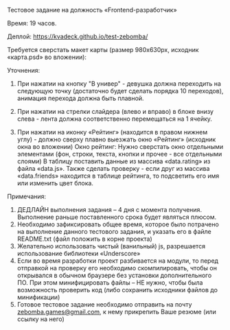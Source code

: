 Тестовое задание на должность «Frontend-разработчик»

Время: 19 часов.

Деплой: https://kvadeck.github.io/test-zebomba/

Требуется сверстать макет карты  (размер 980х630px, исходник «карта.psd» во вложении):

Уточнения:
1) При нажатии на кнопку "В универ" - девушка должна переходить на следующую точку (достаточно будет сделать порядка 10 переходов), анимация перехода должна быть плавной. 

2) При нажатии на стрелки слайдера (влево и вправо) в блоке внизу слева - лента должна соответственно перемещаться на 1 ячейку.

3) При нажатии на иконку «Рейтинг» (находится в правом нижнем углу) - должно сверху плавно выезжать окно «Рейтинг» (исходник окна во вложении)
Окно рейтинг: 
Нужно сверстать окно отдельными элементами (фон, строки, текста, кнопки и прочее - все отдельными слоями)
В таблицу поставить данные из массива «data.rating» из файла «data.js». 
Также сделать проверку - если друг из массива «data.friends» находится в таблице рейтинга, то подсветить его имя или изменить цвет блока.

Примечания:
1) ДЕДЛАЙН выполнения задания – 4 дня с момента получения. 
Выполнение раньше поставленного срока будет являться плюсом.
2) Необходимо зафиксировать общее время, которое было потрачено на выполнение данного тестового задания, и указать его в файле README.txt (файл положить в корне проекта)
3) Желательно использовать чистый (ванильный) js, разрешается использование библиотеки «Underscore»
4) Если во время разработки проект разбивается на модули, то перед отправкой на проверку его необходимо скомпилировать, чтобы он открывался в обычном браузере без установки дополнительного ПО. При этом минифицировать файлы – НЕ нужно, чтобы была возможность проверить код (либо сохранить исходники файлов до минификации)
5) Готовое тестовое задание необходимо отправить на почту zebomba.games@gmail.com, к нему прикрепить Ваше резюме (или ссылку на него)
